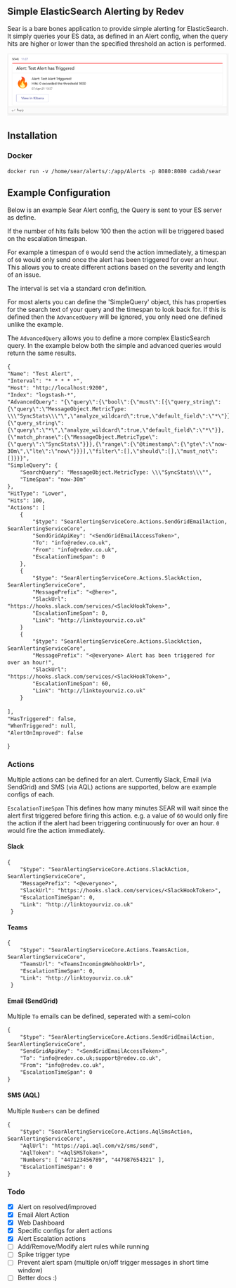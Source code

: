 ## Simple ElasticSearch Alerting by Redev

Sear is a bare bones application to provide simple alerting for ElasticSearch. It simply queries your ES data, as defined in an Alert config, when the query hits are higher or lower than the specified threshold an action is performed.

![Example Teams Alert](https://raw.githubusercontent.com/RedevLtd/Sear/master/TeamsAlert.PNG)

## Installation

### Docker

	docker run -v /home/sear/alerts/:/app/Alerts -p 8080:8080 cadab/sear

## Example Configuration

Below is an example Sear Alert config, the Query is sent to your ES server as define.

If the number of hits falls below 100 then the action will be triggered based on the escalation timespan.

For example a timespan of `0` would send the action immediately, a timespan of `60` would only send once the alert has been triggered for over an hour. This allows you to create different actions based on the severity and length of an issue.

The interval is set via a standard cron definition.

For most alerts you can define the 'SimpleQuery' object, this has properties for the search text of your query and the timespan to look back for. If this is defined then the `AdvancedQuery` will be ignored, you only need one defined unlike the example.

The `AdvancedQuery` allows you to define a more complex ElasticSearch query. In the example below both the simple and advanced queries would return the same results.

	{
    "Name": "Test Alert",
    "Interval": "* * * * *",
    "Host": "http://localhost:9200",
    "Index": "logstash-*",
    "AdvancedQuery": "{\"query\":{\"bool\":{\"must\":[{\"query_string\":{\"query\":\"MessageObject.MetricType: \\\"SyncStats\\\"\",\"analyze_wildcard\":true,\"default_field\":\"*\"}},{\"query_string\":{\"query\":\"*\",\"analyze_wildcard\":true,\"default_field\":\"*\"}},{\"match_phrase\":{\"MessageObject.MetricType\":{\"query\":\"SyncStats\"}}},{\"range\":{\"@timestamp\":{\"gte\":\"now-30m\",\"lte\":\"now\"}}}],\"filter\":[],\"should\":[],\"must_not\":[]}}}",
    "SimpleQuery": {
        "SearchQuery": "MessageObject.MetricType: \\\"SyncStats\\\"",
        "TimeSpan": "now-30m"
    },
    "HitType": "Lower",
    "Hits": 100,
    "Actions": [
        {
            "$type": "SearAlertingServiceCore.Actions.SendGridEmailAction, SearAlertingServiceCore",
            "SendGridApiKey": "<SendGridEmailAccessToken>",
            "To": "info@redev.co.uk",
            "From": "info@redev.co.uk",
            "EscalationTimeSpan": 0
        },        
        {
            "$type": "SearAlertingServiceCore.Actions.SlackAction, SearAlertingServiceCore",
            "MessagePrefix": "<@here>",
            "SlackUrl": "https://hooks.slack.com/services/<SlackHookToken>",
            "EscalationTimeSpan": 0,
            "Link": "http://linktoyourviz.co.uk"
        }
        {
            "$type": "SearAlertingServiceCore.Actions.SlackAction, SearAlertingServiceCore",
            "MessagePrefix": "<@everyone> Alert has been triggered for over an hour!",
            "SlackUrl": "https://hooks.slack.com/services/<SlackHookToken>",
            "EscalationTimeSpan": 60,
            "Link": "http://linktoyourviz.co.uk"
        }

    ],    
    "HasTriggered": false,
    "WhenTriggered": null,
    "AlertOnImproved": false
}

### Actions

Multiple actions can be defined for an alert. Currently Slack, Email (via SendGrid) and SMS (via AQL) actions are supported, below are example configs of each.

`EscalationTimeSpan` This defines how many minutes SEAR will wait since the alert first triggered before firing this action. e.g. a value of `60` would only fire the action if the alert had been triggering continuously for over an hour. `0` would fire the action immediately.

#### Slack

    {
        "$type": "SearAlertingServiceCore.Actions.SlackAction, SearAlertingServiceCore",
        "MessagePrefix": "<@everyone>",
        "SlackUrl": "https://hooks.slack.com/services/<SlackHookToken>",
        "EscalationTimeSpan": 0,
        "Link": "http://linktoyourviz.co.uk"
     }

#### Teams

    {
        "$type": "SearAlertingServiceCore.Actions.TeamsAction, SearAlertingServiceCore",        
        "TeamsUrl": "<TeamsIncomingWebhookUrl>",
        "EscalationTimeSpan": 0,
        "Link": "http://linktoyourviz.co.uk"
     }

#### Email (SendGrid)

Multiple `To` emails can be defined, seperated with a semi-colon

    {
		"$type": "SearAlertingServiceCore.Actions.SendGridEmailAction, SearAlertingServiceCore",
		"SendGridApiKey": "<SendGridEmailAccessToken>",
		"To": "info@redev.co.uk;support@redev.co.uk",
		"From": "info@redev.co.uk",
		"EscalationTimeSpan": 0
    }

#### SMS (AQL)

Multiple `Numbers` can be defined

    {
        "$type": "SearAlertingServiceCore.Actions.AqlSmsAction, SearAlertingServiceCore",
        "AqlUrl": "https://api.aql.com/v2/sms/send",
        "AqlToken": "<AqlSMSToken>",
        "Numbers": [ "447123456789", "447987654321" ],
        "EscalationTimeSpan": 0
    }

### Todo

- [x] Alert on resolved/improved
- [x] Email Alert Action
- [x] Web Dashboard
- [x] Specific configs for alert actions
- [x] Alert Escalation actions
- [ ] Add/Remove/Modify alert rules while running
- [ ] Spike trigger type
- [ ] Prevent alert spam (multiple on/off trigger messages in short time window)
- [ ] Better docs :)
